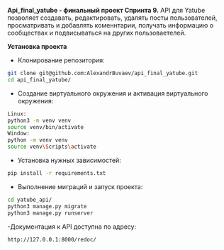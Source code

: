 **Api_final_yatube - финальный проект Спринта 9.**
API для Yatube позволяет создавать, редактировать, удалять посты пользователей, просматривать и добавлять коменнтарии, получать информацию о сообществах и подвисываться на других пользоваетелей.

**Установка проекта**
- Клонирование репозитория:
```bash
git clone git@github.com:AlexandrBuvaev/api_final_yatube.git
cd api_final_yatube/
```
- Создание виртуального окружения и активация виртуального окружения:
```bash
Linux:
python3 -m venv venv
source venv/bin/activate
Window:
python -m venv venv
source venv\Scripts\activate
```
- Установка нужных зависимостей:
```bash
pip install -r requirements.txt
```
- Выполнение миграций и запуск проекта:
```bash
cd yatube_api/
python3 manage.py migrate
python3 manage.py runserver
```
-Документация к API доступна по адресу:
```bash
http://127.0.0.1:8000/redoc/
```
